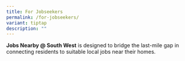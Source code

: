 ```yaml
---
title: For Jobseekers
permalink: /for-jobseekers/
variant: tiptap
description: ""
---
```

<p><strong>Jobs Nearby @ South West</strong> is designed to bridge the last-mile
gap in connecting residents to suitable local jobs near their homes.</p>
<p></p>
<p></p>